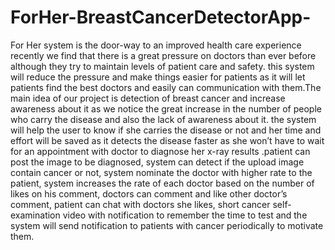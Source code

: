 # ForHer-BreastCancerDetectorApp-
For Her system is the door-way to an improved health care experience recently we find that there is a great pressure on doctors than ever before although they try to maintain levels of patient care and safety. this system will reduce the pressure and make things easier for patients as it will let patients find the best doctors and easily can communication with them.The main idea of our project is detection of breast cancer and increase awareness about it as we notice the great increase in the number of people who carry the disease and also the lack of awareness about it. the system will help the user to know if she carries the disease or not and her time and effort will be saved as it detects the disease faster as she won’t have to wait for an appointment with doctor to diagnose her x-ray results .patient can post the image to be diagnosed, system can detect if the upload image contain cancer or not, system nominate the doctor with higher rate to the patient, system increases the rate of each doctor based on the number of likes on his comment, doctors can comment and like other doctor’s comment, patient can chat with doctors she likes, short cancer self-examination video with notification to remember the time to test and the system will send notification to patients with cancer periodically to motivate them.
